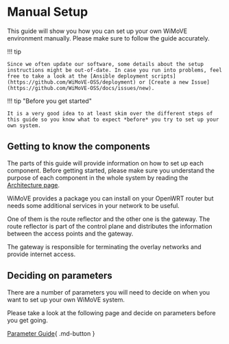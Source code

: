 # Manual Setup

This guide will show you how you can set up your own WiMoVE environment manually. Please make sure to follow the guide accurately.

!!! tip

    Since we often update our software, some details about the setup instructions might be out-of-date. In case you run into problems, feel free to take a look at the [Ansible deployment scripts](https://github.com/WiMoVE-OSS/deployment) or [Create a new Issue](https://github.com/WiMoVE-OSS/docs/issues/new).

!!! tip "Before you get started"

    It is a very good idea to at least skim over the different steps of this guide so you know what to expect *before* you try to set up your own system.

## Getting to know the components

The parts of this guide will provide information on how to set up each component. Before getting started, please make sure you understand the purpose of each component in the whole system by reading the [Architecture page](../../architecture/index.md).


WiMoVE provides a package you can install on your OpenWRT router but needs some additional services in your network to be useful.

One of them is the route reflector and the other one is the gateway. The route reflector is part of the control plane and distributes the information between the access points and the gateway.

The gateway is responsible for terminating the overlay networks and provide internet access.

## Deciding on parameters

There are a number of parameters you will need to decide on when you want to set up your own WiMoVE system.

Please take a look at the following page and decide on parameters before you get going.

[Parameter Guide](./parameters){ .md-button }
